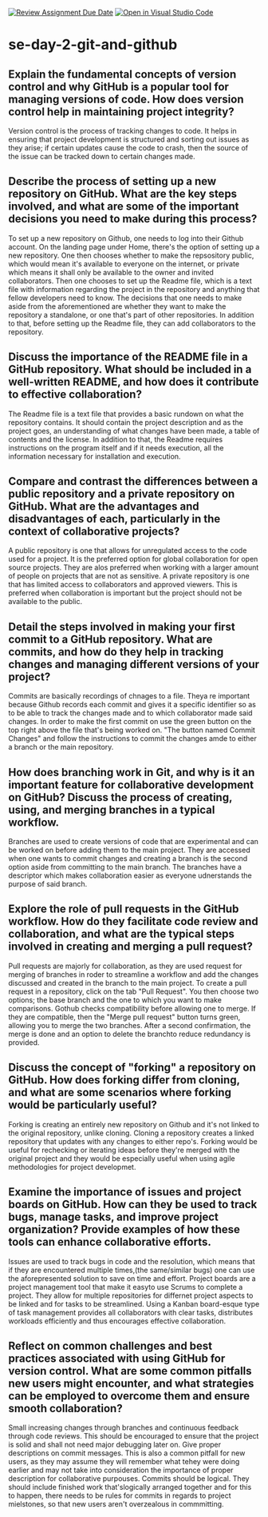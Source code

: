 [![Review Assignment Due Date](https://classroom.github.com/assets/deadline-readme-button-22041afd0340ce965d47ae6ef1cefeee28c7c493a6346c4f15d667ab976d596c.svg)](https://classroom.github.com/a/8wgCKhpZ)
[![Open in Visual Studio Code](https://classroom.github.com/assets/open-in-vscode-2e0aaae1b6195c2367325f4f02e2d04e9abb55f0b24a779b69b11b9e10269abc.svg)](https://classroom.github.com/online_ide?assignment_repo_id=15879638&assignment_repo_type=AssignmentRepo)
# se-day-2-git-and-github
## Explain the fundamental concepts of version control and why GitHub is a popular tool for managing versions of code. How does version control help in maintaining project integrity?
  Version control is the process of tracking changes to code. It helps in ensuring that project development is structured and sorting out issues as they arise; if certain updates cause the code to crash, then the source of the issue can be tracked down to certain changes made.
## Describe the process of setting up a new repository on GitHub. What are the key steps involved, and what are some of the important decisions you need to make during this process?
  To set up a new repository on Github, one needs to log into their Github account. On the landing page under Home, there's the option of setting up a new repository.
  One then chooses whether to make the repsository public, which would mean it's available to everyone on the internet, or private which means it shall only be available to the owner and invited collaborators. 
  Then one chooses to set up the Readme file, which is a text file  with information regarding the project in the repository and anything that fellow developers need to know. 
  The decisions that one needs to make aside from the aforementioned are whether they want to make the repository a standalone, or one that's part of other repositories. In addition to that, before setting up the Readme file, they can add collaborators to the repository. 
## Discuss the importance of the README file in a GitHub repository. What should be included in a well-written README, and how does it contribute to effective collaboration?
  The Readme file is a text file that provides a basic rundown on what the repository contains. It should contain the project description and as the project goes, an understanding of what changes have been made, a table of contents and the license. 
  In addition to that, the Readme requires instructions on the program itself and if it needs execution, all the information necessary for installation and execution. 
## Compare and contrast the differences between a public repository and a private repository on GitHub. What are the advantages and disadvantages of each, particularly in the context of collaborative projects?
  A public repository is one that allows for unregulated access to the code used for a project. It is the preferred option for global collaboration for open source projects. They are alos preferred when working with a larger amount of people on projects that are not as sensitive.
  A private repository is one that has limited access to collaborators and approved viewers. This is preferred when collaboration is important but the project should not be available to the public. 
## Detail the steps involved in making your first commit to a GitHub repository. What are commits, and how do they help in tracking changes and managing different versions of your project?
  Commits are basically recordings of chnages to a file. Theya re important because Github records each commit and gives it a specific identifier so as to be able to track the changes made and to which collaborator made said changes. In order to make the first commit on use the green button on the top right above the file that's being worked on. "The button named Commit Changes" and follow the instructions to commit the changes amde to either a branch or the main repository.

## How does branching work in Git, and why is it an important feature for collaborative development on GitHub? Discuss the process of creating, using, and merging branches in a typical workflow.
  Branches are used to create versions of code that are experimental and can be worked on before adding them to the main project.
  They are accessed when one wants to commit changes and creating a branch is the second option aside from committing to the main branch. The branches have a descriptor which makes collaboration easier as everyone udnerstands the purpose of said branch. 
    
## Explore the role of pull requests in the GitHub workflow. How do they facilitate code review and collaboration, and what are the typical steps involved in creating and merging a pull request?
  Pull requests are majorly for collaboration, as they are used request for merging of branches in roder to streamline a workflow and add the changes discussed and created in the branch to the main project. To create a pull request in a repository, click on the tab "Pull Request". You then choose two options; the base branch and the one  to which you want to make comparisons. Gothub checks compatibility before allowing one to merge. If they are compatible, then the "Merge pull request" button turns green, allowing you to merge the two branches. After a second confirmation, the merge is done and an option to delete the branchto reduce redundancy is provided. 

## Discuss the concept of "forking" a repository on GitHub. How does forking differ from cloning, and what are some scenarios where forking would be particularly useful?
  Forking is creating an entirely new repository on Github and it's not linked to the original repository, unlike cloning. Cloning a repository creates a linked repository that updates with any changes to either repo's. Forking would be useful for rechecking or iterating ideas before they're merged with the original project and they would be especially useful when using agile methodologies for project developmet.

## Examine the importance of issues and project boards on GitHub. How can they be used to track bugs, manage tasks, and improve project organization? Provide examples of how these tools can enhance collaborative efforts.
  Issues are used to track bugs in code and the resolution, which means that if they are encountered multiple times,(the same/similar bugs) one can use the aforepresented solution to save on time and effort.
  Project boards are a project management tool that make it easyto use Scrums to complete a project. They allow for multiple repositories for differnet project aspects to be linked and for tasks to be streamlined. Using a Kanban board-esque type of task management provides all collaborators with clear tasks, distributes workloads efficiently and thus encourages effective collaboration.

## Reflect on common challenges and best practices associated with using GitHub for version control. What are some common pitfalls new users might encounter, and what strategies can be employed to overcome them and ensure smooth collaboration?
  Small increasing changes through branches and continuous feedback through code reviews. This should be encouraged to ensure that the project is solid and shall not need major debugging later on.
  Give proper descriptions on commit messages. This is also a common pitfall for new users, as they may assume they will remember what tehey were doing earlier and may not take into consideration the importance of proper description for collaborative purpouses. 
  Commits should be logical. They should include finished work that'slogically arranged  together and for this to happen, there needs to be rules for commits in regards to project mielstones, so that new users aren't overzealous in commmitting. 
